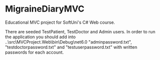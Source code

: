 # MigraineDiaryMVC
Educational MVC project for SoftUni's C# Web course.

There are seeded TestPatient, TestDoctor and Admin users. In order to run the application you should add into ..\src\MVCProject.Web\bin\Debug\net6.0 "adminpassword.txt", "testdoctorpassword.txt" and "testuserpassword.txt" with written passwords for each account.
